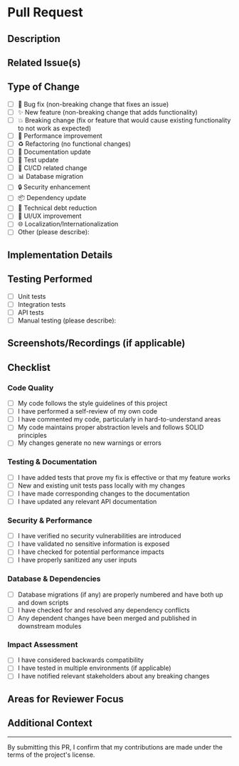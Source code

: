 # Pull Request

## Description
<!-- Provide a clear and concise description of the changes made in this PR -->

## Related Issue(s)
<!-- Link to the related issue(s) using the format: Fixes #123, Resolves #456 -->

## Type of Change
<!-- Check the appropriate boxes by adding an 'x' between the brackets: [x] -->
- [ ] 🐛 Bug fix (non-breaking change that fixes an issue)
- [ ] ✨ New feature (non-breaking change that adds functionality)
- [ ] 💥 Breaking change (fix or feature that would cause existing functionality to not work as expected)
- [ ] 🚀 Performance improvement
- [ ] ♻️ Refactoring (no functional changes)
- [ ] 📝 Documentation update
- [ ] 🧪 Test update
- [ ] 🔧 CI/CD related change
- [ ] 📊 Database migration
- [ ] 🔒 Security enhancement
- [ ] 📦 Dependency update
- [ ] 🧹 Technical debt reduction
- [ ] 🎨 UI/UX improvement
- [ ] 🌐 Localization/Internationalization
- [ ] Other (please describe):

## Implementation Details
<!-- Provide a more detailed explanation of the implementation, including any important technical details or challenges -->

## Testing Performed
<!-- Describe the testing you have performed to validate your changes -->
- [ ] Unit tests
- [ ] Integration tests
- [ ] API tests
- [ ] Manual testing (please describe):

## Screenshots/Recordings (if applicable)
<!-- Add screenshots or recordings to help explain your changes if they include UI modifications -->

## Checklist
<!-- Check the appropriate boxes by adding an 'x' between the brackets: [x] -->

### Code Quality
- [ ] My code follows the style guidelines of this project
- [ ] I have performed a self-review of my own code
- [ ] I have commented my code, particularly in hard-to-understand areas
- [ ] My code maintains proper abstraction levels and follows SOLID principles
- [ ] My changes generate no new warnings or errors

### Testing & Documentation
- [ ] I have added tests that prove my fix is effective or that my feature works
- [ ] New and existing unit tests pass locally with my changes
- [ ] I have made corresponding changes to the documentation
- [ ] I have updated any relevant API documentation

### Security & Performance
- [ ] I have verified no security vulnerabilities are introduced
- [ ] I have validated no sensitive information is exposed
- [ ] I have checked for potential performance impacts
- [ ] I have properly sanitized any user inputs

### Database & Dependencies
- [ ] Database migrations (if any) are properly numbered and have both up and down scripts
- [ ] I have checked for and resolved any dependency conflicts
- [ ] Any dependent changes have been merged and published in downstream modules

### Impact Assessment
- [ ] I have considered backwards compatibility
- [ ] I have tested in multiple environments (if applicable)
- [ ] I have notified relevant stakeholders about any breaking changes

## Areas for Reviewer Focus
<!-- Highlight specific areas where you'd like reviewers to focus their attention -->

## Additional Context
<!-- Add any other context about the PR here -->

---

By submitting this PR, I confirm that my contributions are made under the terms of the project's license. 